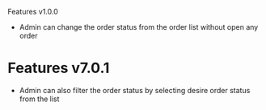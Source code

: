 Features v1.0.0

-	Admin can change the order status from the order list without open any order

# Features v7.0.1

-	Admin can also filter the order status by selecting desire order status from the list